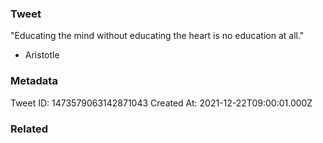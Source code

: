 ### Tweet
"Educating the mind without educating the heart is no education at all."

- Aristotle

### Metadata
Tweet ID: 1473579063142871043
Created At: 2021-12-22T09:00:01.000Z

### Related

